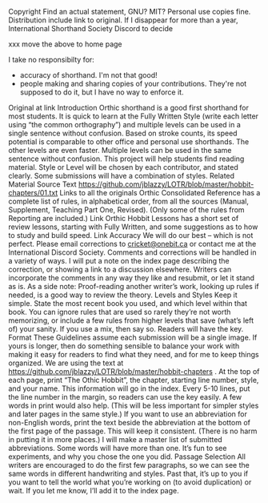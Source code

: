 Copyright
Find an actual statement, GNU? MIT?
Personal use copies fine. Distribution include link to original. If I disappear for more than a year, International Shorthand Society Discord to decide 

xxx move the above to home page


I take no responsibilty for:
- accuracy of shorthand. I'm not that good!
- people making and sharing copies of your contributions. They're not supposed to do it, but I have no way to enforce it.





Original at 
link
Introduction
Orthic shorthand is a good first shorthand for most students. It is quick to learn at the Fully Written Style (write each letter using “the common orthography”) and multiple levels can be used in a single sentence without confusion. Based on stroke counts, its speed potential is comparable to other office and personal use shorthands. The other levels are even faster. Multiple levels can be used in the same sentence without confusion.
This project will help students find reading material.
Style or Level will be chosen by each contributor, and stated clearly. Some submissions will have a combination of styles.
Related Material
Source Text
https://github.com/jblazzy/LOTR/blob/master/hobbit-chapters/01.txt
Links to all the originals
Orthic Consolidated Reference has a complete list of rules, in alphabetical order, from all the sources (Manual, Supplement, Teaching Part One, Revised). (Only some of the rules from Reporting are included.)
Link
Orthic Hobbit Lessons has a short set of review lessons, starting with Fully Written, and some suggestions as to how to study and build speed.
Link
Accuracy
We will do our best – which is not perfect. Please email corrections to cricket@onebit.ca  or contact me at the International Discord Society.
Comments and corrections will be handled in a variety of ways. I will put a note on the index page describing the correction, or showing a link to a discussion elsewhere. Writers can incorporate the comments in any way they like and resubmit, or let it stand as is.
As a side note: Proof-reading another writer’s work, looking up rules if needed, is a good way to review the theory.
Levels and Styles
Keep it simple. State the most recent book you used, and which level within that book. You can ignore rules that are used so rarely they’re not worth memorizing, or include a few rules from higher levels that save (what’s left of) your sanity. If you use a mix, then say so.
Readers will have the key.
Format
These Guidelines assume each submission will be a single image. If yours is longer, then do something sensible to balance your work with making it easy for readers to find what they need, and for me to keep things organized.
We are using the text at https://github.com/jblazzy/LOTR/blob/master/hobbit-chapters .
At the top of each page, print “The Othic Hobbit”, the chapter, starting line number, style, and your name. This information will go in the index.
Every 5-10 lines, put the line number in the margin, so readers can use the key easily. A few words in print would also help. (This will be less important for simpler styles and later pages in the same style.)
If you want to use an abbreviation for non-English words, print the text beside the abbreviation at the bottom of the first page of the passage. This will keep it consistent. (There is no harm in putting it in more places.)
I will make a master list of submitted abbreviations. Some words will have more than one. It’s fun to see experiments, and why you chose the one you did.
Passage Selection
All writers are encouraged to do the first few paragraphs, so we can see the same words in different handwriting and styles. Past that, it’s up to you if you want to tell the world what you’re working on (to avoid duplication) or wait. If you let me know, I’ll add it to the index page.
